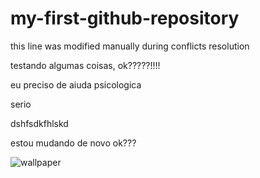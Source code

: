 # my-first-github-repository

this line was modified manually during conflicts resolution

testando algumas coisas, ok?????!!!!

eu preciso de aiuda psicologica

serio

dshfsdkfhlskd

estou mudando de novo ok???

![wallpaper](https://user-images.githubusercontent.com/99911487/154559009-f1ccab1a-f3fb-4ab0-b338-075d6306f2fa.jpeg)
